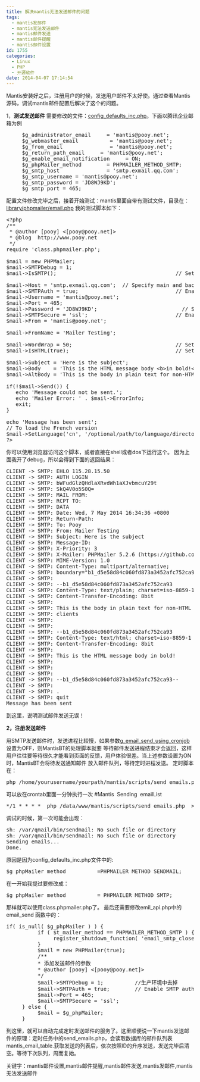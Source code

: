 ```yaml
---
title: 解决mantis无法发送邮件的问题
tags:
  - mantis发邮件
  - mantis无法发送邮件
  - mantis邮件发送
  - mantis邮件提醒
  - mantis邮件设置
id: 1755
categories:
  - Linux
  - PHP
  - 开源软件
date: 2014-04-07 17:14:54
---
```


Mantis安装好之后，注册用户的时候，发送用户邮件不太好使。通过查看Mantis源码，调试mantis邮件配置后解决了这个的问题。

1，**测试发送邮件**
需要修改的文件：<span style="text-decoration: underline;">config_defaults_inc.php</span>。下面以腾讯企业邮箱为例
<pre class="brush: php; gutter: true">     $g_administrator_email     = &#039;mantis@pooy.net&#039;;
     $g_webmaster_email          = &#039;mantis@pooy.net&#039;;
     $g_from_email               = &#039;mantis@pooy.net&#039;;
     $g_return_path_email     = &#039;mantis@pooy.net&#039;;
     $g_enable_email_notification     = ON;
     $g_phpMailer_method        = PHPMAILER_METHOD_SMTP;
     $g_smtp_host               = &#039;smtp.exmail.qq.com&#039;;
     $g_smtp_username = &#039;mantis@pooy.net&#039;;
     $g_smtp_password = &#039;JD8WJ9KD&#039;;
     $g_smtp_port = 465;</pre>
配置文件修改完毕之后，接着开始测试：mantis里面自带有测试文件，目录在：<span style="text-decoration: underline;">library/phpmailer/email.php</span>
我的测试脚本如下：
<pre class="brush: php; gutter: true">&lt;?php
/**
 * @author [pooy] &lt;[pooy@pooy.net]&gt;
 * @blog  http://www.pooy.net
 */
require &#039;class.phpmailer.php&#039;;

$mail = new PHPMailer;
$mail-&gt;SMTPDebug = 1;
$mail-&gt;IsSMTP();                                      // Set mailer to use SMTP

$mail-&gt;Host = &#039;smtp.exmail.qq.com&#039;;  // Specify main and backup server
$mail-&gt;SMTPAuth = true;                               // Enable SMTP authentication
$mail-&gt;Username = &#039;mantis@pooy.net&#039;;                            // SMTP username
$mail-&gt;Port = 465;
$mail-&gt;Password = &#039;JD8WJ9KD&#039;;                           // SMTP password
$mail-&gt;SMTPSecure = &#039;ssl&#039;;                            // Enable encryption, &#039;ssl&#039; also accepted
$mail-&gt;From = &#039;mantis@pooy.net&#039;;

$mail-&gt;FromName = &#039;Mailer Testing&#039;;

$mail-&gt;WordWrap = 50;                                 // Set word wrap to 50 characters
$mail-&gt;IsHTML(true);                                  // Set email format to HTML

$mail-&gt;Subject = &#039;Here is the subject&#039;;
$mail-&gt;Body    = &#039;This is the HTML message body &lt;b&gt;in bold!&lt;/b&gt;&#039;;
$mail-&gt;AltBody = &#039;This is the body in plain text for non-HTML mail clients&#039;;

if(!$mail-&gt;Send()) {
   echo &#039;Message could not be sent.&#039;;
   echo &#039;Mailer Error: &#039; . $mail-&gt;ErrorInfo;
   exit;
}

echo &#039;Message has been sent&#039;;
// To load the French version
$mail-&gt;SetLanguage(&#039;cn&#039;, &#039;/optional/path/to/language/directory/&#039;);
?&gt;</pre>
你可以使用浏览器访问这个脚本，或者直接在shell或者dos下运行这个。
因为上面我开了debug，所以会得到下面的返回结果：
<pre class="brush: bash; gutter: true">CLIENT -&gt; SMTP: EHLO 115.28.15.50
CLIENT -&gt; SMTP: AUTH LOGIN
CLIENT -&gt; SMTP: bWFudGlzQHdlaXRvdWh1aXJvbmcuY29t
CLIENT -&gt; SMTP: SkQ4V0o5S0Q=
CLIENT -&gt; SMTP: MAIL FROM:
CLIENT -&gt; SMTP: RCPT TO:
CLIENT -&gt; SMTP: DATA
CLIENT -&gt; SMTP: Date: Wed, 7 May 2014 16:34:36 +0800
CLIENT -&gt; SMTP: Return-Path:
CLIENT -&gt; SMTP: To: Pooy
CLIENT -&gt; SMTP: From: Mailer Testing
CLIENT -&gt; SMTP: Subject: Here is the subject
CLIENT -&gt; SMTP: Message-ID:
CLIENT -&gt; SMTP: X-Priority: 3
CLIENT -&gt; SMTP: X-Mailer: PHPMailer 5.2.6 (https://github.com/PHPMailer/PHPMailer/)
CLIENT -&gt; SMTP: MIME-Version: 1.0
CLIENT -&gt; SMTP: Content-Type: multipart/alternative;
CLIENT -&gt; SMTP: boundary=&quot;b1_d5e58d84c060fd873a3452afc752ca93&quot;
CLIENT -&gt; SMTP:
CLIENT -&gt; SMTP: --b1_d5e58d84c060fd873a3452afc752ca93
CLIENT -&gt; SMTP: Content-Type: text/plain; charset=iso-8859-1
CLIENT -&gt; SMTP: Content-Transfer-Encoding: 8bit
CLIENT -&gt; SMTP:
CLIENT -&gt; SMTP: This is the body in plain text for non-HTML mail
CLIENT -&gt; SMTP: clients
CLIENT -&gt; SMTP:
CLIENT -&gt; SMTP:
CLIENT -&gt; SMTP: --b1_d5e58d84c060fd873a3452afc752ca93
CLIENT -&gt; SMTP: Content-Type: text/html; charset=iso-8859-1
CLIENT -&gt; SMTP: Content-Transfer-Encoding: 8bit
CLIENT -&gt; SMTP:
CLIENT -&gt; SMTP: This is the HTML message body in bold!
CLIENT -&gt; SMTP:
CLIENT -&gt; SMTP:
CLIENT -&gt; SMTP:
CLIENT -&gt; SMTP: --b1_d5e58d84c060fd873a3452afc752ca93--
CLIENT -&gt; SMTP:
CLIENT -&gt; SMTP: .
CLIENT -&gt; SMTP: quit
Message has been sent</pre>
到这里，说明测试邮件发送无误！

**2，注册发送邮件**

用SMTP发送邮件时，发送进程比较慢，如果参数<span style="text-decoration: underline;">g_email_send_using_cronjob</span>设置为OFF，则MantisBT的处理脚本就要 等待邮件发送进程结束才会返回，这样用户往往要等待很久才能看到页面的反馈，用户体验很差。当上述参数设置为ON时，MantisBT会将待发送通知邮件 放入邮件队列，等待定时进程发送。
定时脚本在：
<pre class="brush: bash; gutter: true">php /home/yourusername/yourpath/mantis/scripts/send_emails.php</pre>
可以放在crontab里面一分钟执行一次
#Mantis  Sending  emailList
<pre class="brush: bash; gutter: true">*/1 * * * *  php /data/www/mantis/scripts/send_emails.php  &gt;/dev/null</pre>
调试的时候，第一次可能会出现：
<pre class="brush: bash; gutter: true">sh: /var/qmail/bin/sendmail: No such file or directory
sh: /var/qmail/bin/sendmail: No such file or directory
Sending emails...
Done.</pre>
原因是因为config_defaults_inc.php文件中的:
<pre class="brush: php; gutter: true">$g_phpMailer_method          =PHPMAILER_METHOD_SENDMAIL;</pre>
在一开始我提过要修改成：
<pre class="brush: php; gutter: true">$g_phpMailer_method          = PHPMAILER_METHOD_SMTP;</pre>
那样就可以使用class.phpmailer.php了。
最后还需要修改emil_api.php中的 email_send 函数中的：
<pre class="brush: php; gutter: true">if( is_null( $g_phpMailer ) ) {
          if ( $t_mailer_method == PHPMAILER_METHOD_SMTP ) {
               register_shutdown_function( &#039;email_smtp_close&#039; );
          }
          $mail = new PHPMailer(true);
          /**
          * 添加发送邮件的参数
          * @author [pooy] &lt;[pooy@pooy.net]&gt;
          */
          $mail-&gt;SMTPDebug = 1;          //生产环境中去掉
          $mail-&gt;SMTPAuth = true;        // Enable SMTP authentication
          $mail-&gt;Port = 465;            
          $mail-&gt;SMTPSecure = &#039;ssl&#039;;      
     } else {
          $mail = $g_phpMailer;
     }</pre>
到这里，就可以自动完成定时发送邮件的服务了。这里顺便说一下mantis发送邮件的原理：定时任务中的send_emails.php，会读取数据库的邮件队列表mantis_email_table.获取发送的列表后，依次按照ID的升序发送，发送完毕后清空。等待下次队列，周而复始。

关键字：mantis邮件设置,mantis邮件提醒,mantis邮件发送,mantis发邮件,mantis无法发送邮件